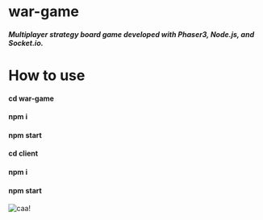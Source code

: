 # war-game

##### Multiplayer strategy board game developed with Phaser3, Node.js, and Socket.io. 

# How to use 
#### cd war-game
#### npm i
#### npm start

#### cd client
#### npm i 
#### npm start

![caa!](https://user-images.githubusercontent.com/46017623/148621512-08d72a2e-77f5-45a0-82a7-2abc8de62d31.gif)
